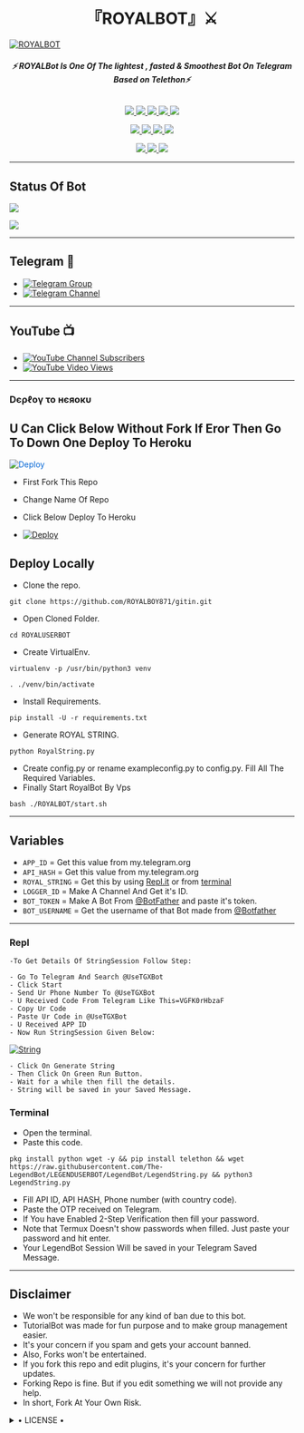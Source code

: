<h1 align="center">
<b> 『ROYALBOT』⚔️ </b>
</h1>

[![ROYALBOT](https://telegra.ph/file/07b8bf2e56dc4b75be9b6.jpg)](https://github.com/ROYALBOY871/gitin)

<h6 align="center">
  <b>⚡ ROYALBot Is One Of The lightest , fasted & Smoothest Bot On Telegram Based on Telethon⚡</b>
</h6>

<p align="center">
<a href="https://github.com/ROYALBOY871/gitin" alt="GitHub closed issues"> <img src="https://img.shields.io/github/issues-closed-raw/ROYALBOY871/gitin?style=flat&logo=github&color=success" /> </a>
<a href="https://github.com/ROYALBOY871/gitin/graphs/contributors" alt="GitHub contributors"> <img src="https://img.shields.io/github/contributors/ROYALBOY871/gitin?style=flat&logo=github" /> </a>
<a href="https://github.com/ROYALBOY871/gitin/network/members" alt="GitHub forks"> <img src="https://img.shields.io/github/forks/ROYALBOY871/gitin?label=Forks&logo=github" /> </a>
<a href="https://github.com/ROYALBOY871/gitin" alt="GitHub closed pull requests"> <img src="https://img.shields.io/github/issues-pr-closed-raw/ROYALBOY871/gitin?color=success" /> </a>
<a href="https://github.com/ROYALBOY871/gitin" alt="GitHub issues"> <img src="https://img.shields.io/github/issues-raw/ROYALBOY871/gitin?style=flat&logo=github&color=yellow" /> </a>
</p>
<p align="center">
<a href="https://www.python.org/" alt="made-with-python"> <img src="https://img.shields.io/badge/Made%20with-Python-1f425f.svg?style=flat&logo=python&color=blue" /> </a>
<a href="https://github.com/ROYALBOY871/gitin" alt="Docker!"> <img src="https://aleen42.github.io/badges/src/docker.svg" /> </a>
<a href="https://github.com/ROYALBOY871/gitin" alt="GitHub repo size"> <img src="https://img.shields.io/github/repo-size/LEGEND-OS/LEGENDBOT" /> </a>
<a href="https://github.com/ROYALBOY871/gitin/blob/master/LICENSE" alt="GPLv3 license"> <img src="https://img.shields.io/badge/License-GPLv3-blue.svg" /> </a>
</p>
<p align="center">
<a href="https://t.me/ved_maitrich007" alt="Telegram!"> <img src="https://aleen42.github.io/badges/src/telegram.svg" /> </a>
<a href="https://github.com/ROYALBOY871/gitin/graphs/commit-activity" alt="Maintenance"> <img src="https://img.shields.io/badge/Maintained%3F-yes-green.svg" /> </a>
<a href="https://makeapullrequest.com" alt="PRs Welcome"> <img src="https://img.shields.io/badge/PRs-welcome-brightgreen.svg?style=flat-square" /> </a>
</p>

------
## Status Of Bot 
<p align="left">
    <a href="https://github.com/ROYALBOY871/gitin/network/members"><img src="https://img.shields.io/github/forks/ROYALBOY871/ROYALUSERBOT?label=Forks&logoColor=Black&style=social"></a><p align="left"><a href="https://github.com/ROYALBOT871/gitin/stargazers"><img src="https://img.shields.io/github/stars/ROYALBOY871/gitin?logoColor=Blue&style=social"></a><p align="left"><a href="https://github.com/ROYALBOY871/gitin"></a><p align="left"><a href="https://github.com/ROYALBOY871/gitin?"></a>

------
## Telegram 🏪
- [![Telegram Group](https://img.shields.io/badge/Telegram-Group-brightred)](https://t.me/ved_maitrich007)
- [![Telegram Channel](https://img.shields.io/badge/Telegram-Channel-brightred)](https://t.me/RMWNETWORK)

------
## YouTube 📺
- [![YouTube Channel Subscribers](https://img.shields.io/youtube/channel/subscribers/UC1wkU5ewQB1kf16Z-wGgxfw?style=social)](https://youtube.com/channel/UC1wkU5ewQB1kf16Z-wGgxfw)
- [![YouTube Video Views](https://img.shields.io/youtube/views/9dQgdUJfk_k?label=Tutorial+•+Heroku+•&style=social)](https://youtu.be/9dQgdUJfk_k)

------------
<h3> Dєρℓογ το нєяοκυ </h3>

## U Can Click Below Without Fork If Eror Then Go To Down One Deploy To Heroku

<a href="https://heroku.com/deploy/" rel="nofollow" style="background-color: initial; box-sizing: border-box; color: #0366d6; text-decoration-line: none;"><img alt="Deploy" data-canonical-src="https://www.herokucdn.com/deploy/button.svg" src="https://camo.githubusercontent.com/" style="border-style: none; box-sizing: initial; max-width: 100%;" /></a></div>
</a>

- First Fork This Repo

- Change Name Of Repo

- Click Below Deploy To Heroku


- [![Deploy](https://telegra.ph/file/1ded5ead2f8cc5828897a.jpg)](https://heroku.com/deploy/)

## Deploy Locally

- Clone the repo. 

`git clone https://github.com/ROYALBOY871/gitin.git`
- Open Cloned Folder.

`cd ROYALUSERBOT`
- Create VirtualEnv.

`virtualenv -p /usr/bin/python3 venv`

`. ./venv/bin/activate`
- Install Requirements.

`pip install -U -r requirements.txt`
- Generate ROYAL STRING.

`python RoyalString.py`
- Create config.py or rename exampleconfig.py to config.py. Fill All The Required Variables.
- Finally Start RoyalBot By Vps

`bash ./ROYALBOT/start.sh`

---------

## Variables

- `APP_ID`  =  Get this value from my.telegram.org
- `API_HASH`  =  Get this value from my.telegram.org
- `ROYAL_STRING`  =  Get this by using [Repl.it](#Repl) or from [terminal](#Terminal)
- `LOGGER_ID`  =  Make A Channel And Get it's ID.
- `BOT_TOKEN`  =  Make A Bot From [@BotFather](https://t.me/botfather) and paste it's token.
- `BOT_USERNAME`  =  Get the username of that Bot made from [@Botfather](https://t.me/botfather)

------
### Repl


    -To Get Details Of StringSession Follow Step: 

    - Go To Telegram And Search @UseTGXBot
    - Click Start
    - Send Ur Phone Number To @UseTGXBot
    - U Received Code From Telegram Like This=VGFK0rHbzaF
    - Copy Ur Code
    - Paste Ur Code in @UseTGXBot
    - U Received APP ID
    - Now Run StringSession Given Below:
   

[![String](https://telegra.ph/file/07b8bf2e56dc4b75be9b6.jpg)](https://replit.com/@kartikGaming/gitin#README.md) 

    - Click On Generate String
    - Then Click On Green Run Button.
    - Wait for a while then fill the details.
    - String will be saved in your Saved Message.


### Terminal
- Open the terminal.
- Paste this code.

`pkg install python wget -y && pip install telethon && wget https://raw.githubusercontent.com/The-LegendBot/LEGENDUSERBOT/LegendBot/LegendString.py && python3 LegendString.py`
- Fill API ID, API HASH, Phone number (with country code).
- Paste the OTP received on Telegram.
- If You have Enabled 2-Step Verification then fill your password.
- Note that Termux Doesn't show passwords when filled. Just paste your password and hit enter.
- Your LegendBot Session Will be saved in your Telegram Saved Message.


------
## Disclaimer
- We won't be responsible for any kind of ban due to this bot.
- TutorialBot was made for fun purpose and to make group management easier.
- It's your concern if you spam and gets your account banned.
- Also, Forks won't be entertained.
- If you fork this repo and edit plugins, it's your concern for further updates.
- Forking Repo is fine. But if you edit something we will not provide any help.
- In short, Fork At Your Own Risk.

<details>

  <summary> • LICENSE • </summary>

![](https://www.gnu.org/graphics/gplv3-or-later.png)

LEGEND-OS

Poject [ROYALBOT](https://github.com/ROYALBOY871/ROYALUSERBOT) is free software: you can redistribute it and/or modify

it under the terms of the GNU General Public License as published by

the Free Software Foundation, either version 3 of the License, or

(at your option) any later version.

This program is distributed in the hope that it will be useful,

but WITHOUT ANY WARRANTY; without even the implied warranty of

MERCHANTABILITY or FITNESS FOR A PARTICULAR PURPOSE.  See the

GNU General Public License for more details.

You should have received a copy of the GNU General Public License

along with this program. If not, see <https://www.gnu.org/licenses/>.

</details>

